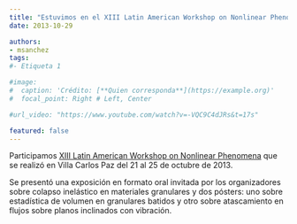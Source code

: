 ```yaml
---
title: "Estuvimos en el XIII Latin American Workshop on Nonlinear Phenomena"
date: 2013-10-29

authors:
- msanchez
tags:
#- Etiqueta 1

#image:
#  caption: 'Crédito: [**Quien corresponda**](https://example.org)'
#  focal_point: Right # Left, Center

#url_video: "https://www.youtube.com/watch?v=-VQC9C4dJRs&t=17s"

featured: false
---
```


Participamos [XIII Latin American Workshop on Nonlinear Phenomena][1] que se realizó en
Villa Carlos Paz del 21 al 25 de octubre de 2013.

[1]: http://www.famaf.unc.edu.ar/lawnp2013/

<!--more-->

Se presentó una exposición en formato oral invitada por los organizadores sobre colapso
inelástico en materiales granulares y dos pósters: uno sobre estadística de volumen en
granulares batidos y otro sobre atascamiento en flujos sobre planos inclinados con
vibración.
